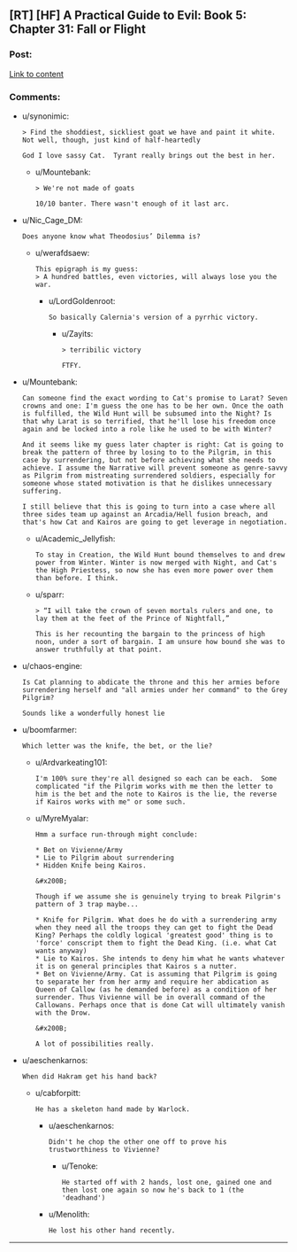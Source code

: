 ## [RT] [HF] A Practical Guide to Evil: Book 5: Chapter 31: Fall or Flight

### Post:

[Link to content](https://practicalguidetoevil.wordpress.com/2019/04/08/chapter-31-fall-or-flight/)

### Comments:

- u/synonimic:
  ```
  > Find the shoddiest, sickliest goat we have and paint it white. Not well, though, just kind of half-heartedly

  God I love sassy Cat.  Tyrant really brings out the best in her.
  ```

  - u/Mountebank:
    ```
    > We're not made of goats

    10/10 banter. There wasn't enough of it last arc.
    ```

- u/Nic_Cage_DM:
  ```
  Does anyone know what Theodosius’ Dilemma is?
  ```

  - u/werafdsaew:
    ```
    This epigraph is my guess:
    > A hundred battles, even victories, will always lose you the war.
    ```

    - u/LordGoldenroot:
      ```
      So basically Calernia's version of a pyrrhic victory.
      ```

      - u/Zayits:
        ```
        > terribilic victory

        FTFY.
        ```

- u/Mountebank:
  ```
  Can someone find the exact wording to Cat's promise to Larat? Seven crowns and one: I'm guess the one has to be her own. Once the oath is fulfilled, the Wild Hunt will be subsumed into the Night? Is that why Larat is so terrified, that he'll lose his freedom once again and be locked into a role like he used to be with Winter?

  And it seems like my guess later chapter is right: Cat is going to break the pattern of three by losing to to the Pilgrim, in this case by surrendering, but not before achieving what she needs to achieve. I assume the Narrative will prevent someone as genre-savvy as Pilgrim from mistreating surrendered soldiers, especially for someone whose stated motivation is that he dislikes unnecessary suffering.

  I still believe that this is going to turn into a case where all three sides team up against an Arcadia/Hell fusion breach, and that's how Cat and Kairos are going to get leverage in negotiation.
  ```

  - u/Academic_Jellyfish:
    ```
    To stay in Creation, the Wild Hunt bound themselves to and drew power from Winter. Winter is now merged with Night, and Cat's the High Priestess, so now she has even more power over them than before. I think.
    ```

  - u/sparr:
    ```
    > “I will take the crown of seven mortals rulers and one, to lay them at the feet of the Prince of Nightfall,”

    This is her recounting the bargain to the princess of high noon, under a sort of bargain. I am unsure how bound she was to answer truthfully at that point.
    ```

- u/chaos-engine:
  ```
  Is Cat planning to abdicate the throne and this her armies before surrendering herself and "all armies under her command" to the Grey Pilgrim?

  Sounds like a wonderfully honest lie
  ```

- u/boomfarmer:
  ```
  Which letter was the knife, the bet, or the lie?
  ```

  - u/Ardvarkeating101:
    ```
    I'm 100% sure they're all designed so each can be each.  Some complicated "if the Pilgrim works with me then the letter to him is the bet and the note to Kairos is the lie, the reverse if Kairos works with me" or some such.
    ```

  - u/MyreMyalar:
    ```
    Hmm a surface run-through might conclude:

    * Bet on Vivienne/Army
    * Lie to Pilgrim about surrendering
    * Hidden Knife being Kairos. 

    &#x200B;

    Though if we assume she is genuinely trying to break Pilgrim's pattern of 3 trap maybe...

    * Knife for Pilgrim. What does he do with a surrendering army when they need all the troops they can get to fight the Dead King? Perhaps the coldly logical 'greatest good' thing is to 'force' conscript them to fight the Dead King. (i.e. what Cat wants anyway)
    * Lie to Kairos. She intends to deny him what he wants whatever it is on general principles that Kairos s a nutter.
    * Bet on Vivienne/Army. Cat is assuming that Pilgrim is going to separate her from her army and require her abdication as Queen of Callow (as he demanded before) as a condition of her surrender. Thus Vivienne will be in overall command of the Callowans. Perhaps once that is done Cat will ultimately vanish with the Drow.

    &#x200B;

    A lot of possibilities really.
    ```

- u/aeschenkarnos:
  ```
  When did Hakram get his hand back?
  ```

  - u/cabforpitt:
    ```
    He has a skeleton hand made by Warlock.
    ```

    - u/aeschenkarnos:
      ```
      Didn't he chop the other one off to prove his trustworthiness to Vivienne?
      ```

      - u/Tenoke:
        ```
        He started off with 2 hands, lost one, gained one and then lost one again so now he's back to 1 (the 'deadhand')
        ```

    - u/Menolith:
      ```
      He lost his other hand recently.
      ```

---

